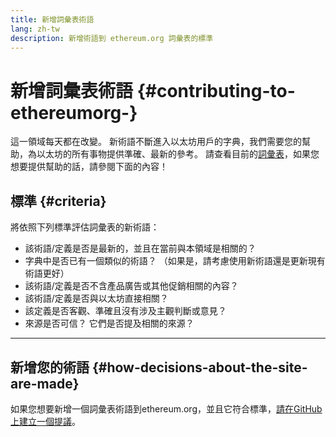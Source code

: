 ```yaml
---
title: 新增詞彙表術語
lang: zh-tw
description: 新增術語到 ethereum.org 詞彙表的標準
---
```


# 新增詞彙表術語 {#contributing-to-ethereumorg-}

這一領域每天都在改變。 新術語不斷進入以太坊用戶的字典，我們需要您的幫助，為以太坊的所有事物提供準確、最新的參考。 請查看目前的[詞彙表](/glossary/)，如果您想要提供幫助的話，請參閱下面的內容！

## 標準 {#criteria}

將依照下列標準評估詞彙表的新術語：

- 該術語/定義是否是最新的，並且在當前與本領域是相關的？
- 字典中是否已有一個類似的術語？ （如果是，請考慮使用新術語還是更新現有術語更好）
- 該術語/定義是否不含產品廣告或其他促銷相關的內容？
- 該術語/定義是否與以太坊直接相關？
- 該定義是否客觀、準確且沒有涉及主觀判斷或意見？
- 來源是否可信？ 它們是否提及相關的來源？

---

## 新增您的術語 {#how-decisions-about-the-site-are-made}

如果您想要新增一個詞彙表術語到ethereum.org，並且它符合標準，[請在GitHub 上建立一個提議](https://github.com/ethereum/ethereum-org-website/issues/new?template=suggest_glossary_term.md)。

